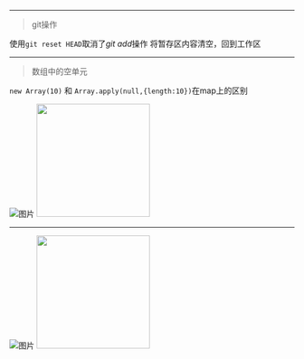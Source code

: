 
***

> git操作

使用`git reset HEAD`取消了*git add*操作
将暂存区内容清空，回到工作区

***

> 数组中的空单元

`new Array(10)` 和 `Array.apply(null,{length:10})`在map上的区别

![图片](https://www.google.com/images/branding/googlelogo/2x/googlelogo_color_92x30dp.png)
<img src="https://www.google.com/images/branding/googlelogo/2x/googlelogo_color_92x30dp.png" style="width: 200px;height: 200px"/>


***

![图片](https://www.google.com/images/branding/googlelogo/2x/googlelogo_color_92x30dp.png)
<img src="https://www.google.com/images/branding/googlelogo/2x/googlelogo_color_92x30dp.png" style="width: 200px;height: 200px"/>